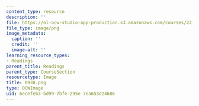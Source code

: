 ```yaml
---
content_type: resource
description: ''
file: https://ol-ocw-studio-app-production.s3.amazonaws.com/courses/22-01-introduction-to-nuclear-engineering-and-ionizing-radiation-fall-2016/6ecefeb3bd997bfe295e7ea653d24686_0930.png
file_type: image/png
image_metadata:
  caption: ''
  credit: ''
  image-alt: ''
learning_resource_types:
- Readings
parent_title: Readings
parent_type: CourseSection
resourcetype: Image
title: 0930.png
type: OCWImage
uid: 6ecefeb3-bd99-7bfe-295e-7ea653d24686
---
```

